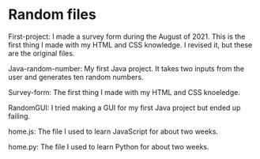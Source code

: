 # Random files

First-project: I made a survey form during the August of 2021. This is the first thing I made with my HTML and CSS knowledge. I revised it, but these are the original files.

Java-random-number: My first Java project. It takes two inputs from the user and generates ten random numbers.

Survey-form: The first thing I made with my HTML and CSS knoeledge.

RandomGUI: I tried making a GUI for my first Java project but ended up failing.

home.js: The file I used to learn JavaScript for about two weeks.

home.py: The file I used to learn Python for about two weeks.
